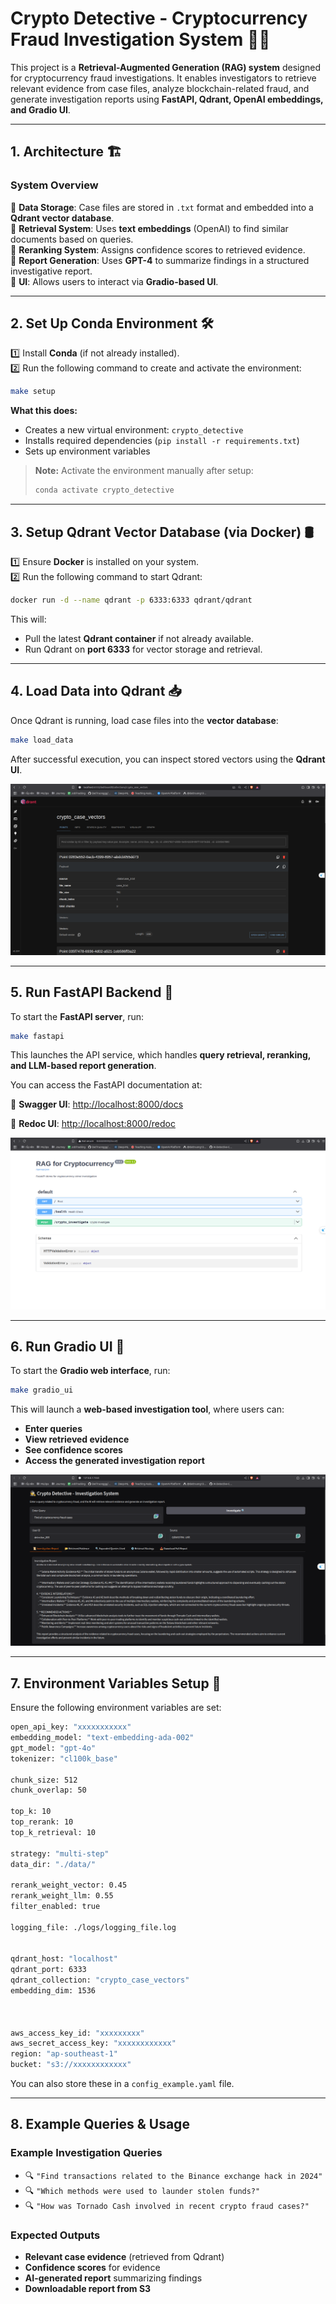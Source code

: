 # **Crypto Detective - Cryptocurrency Fraud Investigation System** 🕵️‍♂️

This project is a **Retrieval-Augmented Generation (RAG) system** designed for cryptocurrency fraud investigations. It enables investigators to retrieve relevant evidence from case files, analyze blockchain-related fraud, and generate investigation reports using **FastAPI, Qdrant, OpenAI embeddings, and Gradio UI**.

---

## **1. Architecture** 🏗️
### **System Overview**
🔹 **Data Storage**: Case files are stored in `.txt` format and embedded into a **Qdrant vector database**.  
🔹 **Retrieval System**: Uses **text embeddings** (OpenAI) to find similar documents based on queries.  
🔹 **Reranking System**: Assigns confidence scores to retrieved evidence.  
🔹 **Report Generation**: Uses **GPT-4** to summarize findings in a structured investigative report.  
🔹 **UI**: Allows users to interact via **Gradio-based UI**.  

---

## **2. Set Up Conda Environment** 🛠️
1️⃣ Install **Conda** (if not already installed).  
2️⃣ Run the following command to create and activate the environment:

```sh
make setup
```
**What this does:**
- Creates a new virtual environment: `crypto_detective`
- Installs required dependencies (`pip install -r requirements.txt`)
- Sets up environment variables

> **Note:** Activate the environment manually after setup:  
> ```sh
> conda activate crypto_detective
> ```

---

## **3. Setup Qdrant Vector Database (via Docker)** 🛢️
1️⃣ Ensure **Docker** is installed on your system.  
2️⃣ Run the following command to start Qdrant:

```sh
docker run -d --name qdrant -p 6333:6333 qdrant/qdrant
```
This will:
- Pull the latest **Qdrant container** if not already available.
- Run Qdrant on **port 6333** for vector storage and retrieval.

---

## **4. Load Data into Qdrant** 📥
Once Qdrant is running, load case files into the **vector database**:

```sh
make load_data
```

After successful execution, you can inspect stored vectors using the **Qdrant UI**.

![qdrant_ui](/assets/qdrant_ui.png)

---

## **5. Run FastAPI Backend** 🚀
To start the **FastAPI server**, run:

```sh
make fastapi
```
This launches the API service, which handles **query retrieval, reranking, and LLM-based report generation**.

You can access the FastAPI documentation at:

📌 **Swagger UI**: [http://localhost:8000/docs](http://localhost:8000/docs)  

📌 **Redoc UI**: [http://localhost:8000/redoc](http://localhost:8000/redoc)  

![fastapi](/assets/fastapi.png)

---

## **6. Run Gradio UI** 🎨
To start the **Gradio web interface**, run:

```sh
make gradio_ui
```

This will launch a **web-based investigation tool**, where users can:
- **Enter queries**
- **View retrieved evidence**
- **See confidence scores**
- **Access the generated investigation report**

![gradio-ui](/assets/gradio-ui.png)

---

## **7. Environment Variables Setup** 🔐
Ensure the following environment variables are set:

```sh
open_api_key: "xxxxxxxxxxx"
embedding_model: "text-embedding-ada-002"
gpt_model: "gpt-4o"
tokenizer: "cl100k_base"

chunk_size: 512
chunk_overlap: 50

top_k: 10
top_rerank: 10
top_k_retrieval: 10  

strategy: "multi-step"
data_dir: "./data/"

rerank_weight_vector: 0.45  
rerank_weight_llm: 0.55 
filter_enabled: true  

logging_file: ./logs/logging_file.log


qdrant_host: "localhost"  
qdrant_port: 6333  
qdrant_collection: "crypto_case_vectors" 
embedding_dim: 1536



aws_access_key_id: "xxxxxxxxx"
aws_secret_access_key: "xxxxxxxxxxxx"
region: "ap-southeast-1"
bucket: "s3://xxxxxxxxxxxx"
```

You can also store these in a `config_example.yaml` file.

---

## **8. Example Queries & Usage**
### **Example Investigation Queries**
- 🔍 `"Find transactions related to the Binance exchange hack in 2024"`
- 🔍 `"Which methods were used to launder stolen funds?"`
- 🔍 `"How was Tornado Cash involved in recent crypto fraud cases?"`

### **Expected Outputs**
- **Relevant case evidence** (retrieved from Qdrant)
- **Confidence scores** for evidence
- **AI-generated report** summarizing findings
- **Downloadable report from S3**










